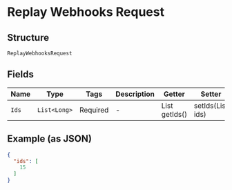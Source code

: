 
# Replay Webhooks Request

## Structure

`ReplayWebhooksRequest`

## Fields

| Name | Type | Tags | Description | Getter | Setter |
|  --- | --- | --- | --- | --- | --- |
| `Ids` | `List<Long>` | Required | - | List<Long> getIds() | setIds(List<Long> ids) |

## Example (as JSON)

```json
{
  "ids": [
    15
  ]
}
```

